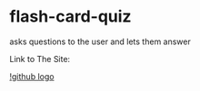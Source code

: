 # flash-card-quiz
asks questions to the user and lets them answer

Link to The Site: 


[!github logo](./)


